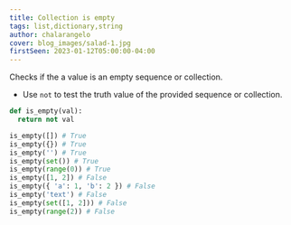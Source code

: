 ```yaml
---
title: Collection is empty
tags: list,dictionary,string
author: chalarangelo
cover: blog_images/salad-1.jpg
firstSeen: 2023-01-12T05:00:00-04:00
---
```


Checks if the a value is an empty sequence or collection.

- Use `not` to test the truth value of the provided sequence or collection.

```py
def is_empty(val):
  return not val
```

```py
is_empty([]) # True
is_empty({}) # True
is_empty('') # True
is_empty(set()) # True
is_empty(range(0)) # True
is_empty([1, 2]) # False
is_empty({ 'a': 1, 'b': 2 }) # False
is_empty('text') # False
is_empty(set([1, 2])) # False
is_empty(range(2)) # False
```
